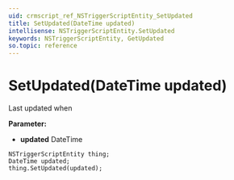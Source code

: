 ```yaml
---
uid: crmscript_ref_NSTriggerScriptEntity_SetUpdated
title: SetUpdated(DateTime updated)
intellisense: NSTriggerScriptEntity.SetUpdated
keywords: NSTriggerScriptEntity, GetUpdated
so.topic: reference
---
```


# SetUpdated(DateTime updated)

Last updated when

**Parameter:** 
* **updated** DateTime

```crmscript
NSTriggerScriptEntity thing;
DateTime updated;
thing.SetUpdated(updated);
```

